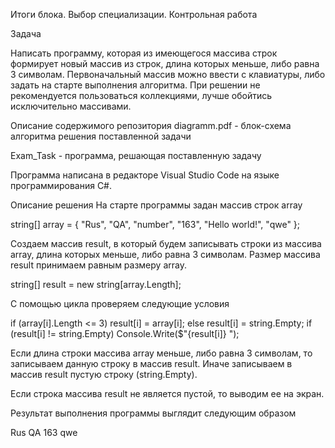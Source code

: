 Итоги блока. Выбор специализации. Контрольная работа

Задача

Написать программу, которая из имеющегося массива строк формирует новый массив из строк, длина которых меньше, либо равна 3 символам. Первоначальный массив можно ввести с клавиатуры, либо задать на старте выполнения алгоритма. При решении не рекомендуется пользоваться коллекциями, лучше обойтись исключительно массивами.

Описание содержимого репозитория
diagramm.pdf - блок-схема алгоритма решения поставленной задачи

Exam_Task - программа, решающая поставленную задачу

Программа написана в редакторе Visual Studio Code на языке программирования C#.

Описание решения
На старте программы задан массив строк array

string[] array = { "Rus", "QA", "number", "163", "Hello world!", "qwe" };

Создаем массив result, в который будем записывать строки из массива array, длина которых меньше, либо равна 3 символам. Размер массива result принимаем равным размеру array.

string[] result = new string[array.Length];

С помощью цикла проверяем следующие условия

if (array[i].Length <= 3) result[i] = array[i];
else result[i] = string.Empty;
if (result[i] != string.Empty) Console.Write($"{result[i]} ");

Если длина строки массива array меньше, либо равна 3 символам, то записываем данную строку в массив result. Иначе записываем в массив result пустую строку (string.Empty).

Если строка массива result не является пустой, то выводим ее на экран.

Результат выполнения программы выглядит следующим образом

Rus QA 163 qwe